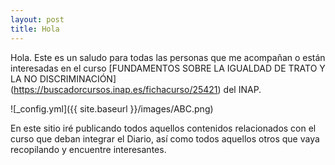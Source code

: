 ```yaml
---
layout: post
title: Hola
---
```


Hola. Este es un saludo para todas las personas que me acompañan o están interesadas en el curso [FUNDAMENTOS SOBRE LA IGUALDAD DE TRATO Y LA NO DISCRIMINACIÓN] (https://buscadorcursos.inap.es/fichacurso/25421) del INAP.

![_config.yml]({{ site.baseurl }}/images/ABC.png)

En este sitio iré publicando todos aquellos contenidos relacionados con el curso que deban integrar el Diario, así como todos aquellos otros que vaya recopilando y encuentre interesantes.
